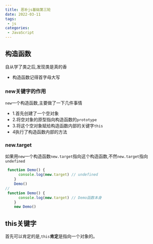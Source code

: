 ```yaml
---
title: 恶补js基础第三轮
date: 2022-03-11
tags:
 - js
categories:
 - JavaScript
---
```

## 构造函数

自从学了类之后,发现类是真的香

* 构造函数记得首字母大写

### new关键字的作用

`new`一个构造函数,主要做了一下几件事情

* 1.首先创建了一个空对象
* 2.将空对象的原型指向构造函数的`prototype`
* 3.将这个空对象赋给构造函数内部的关键字`this`
* 4执行了构造函数内部的方法

### new.target

如果用`new`一个构造函数`new.target`指向这个构造函数,不然`new.target`指向`undefined`

```js
 function Demo() {
      console.log(new.target) // undefined
    }
    Demo()
// 
 function Demo() {
      console.log(new.target) // Demo函数本身
    }
    new Demo()
```

## this关键字

首先可以肯定的是,`this`**肯定**是指向一个对象的。

